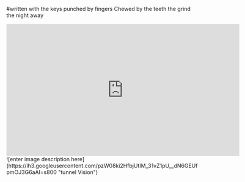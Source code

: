 #written with the keys punched by fingers
Chewed by the teeth the grind the night away
<iframe width="610" height="346" src="https://www.youtube.com/embed/8dMH2m722aI" frameborder="0" allowfullscreen></iframe>
![enter image description here](https://lh3.googleusercontent.com/pzW08ki2HfbjUtIM_31vZ1pU__dN6GEUfpmOJ3G6aAI=s800 "tunnel Vision")